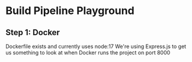 # Build Pipeline Playground

## Step 1: Docker

Dockerfile exists and currently uses node:17
We're using Express.js to get us something to look at when Docker runs the project on port 8000
